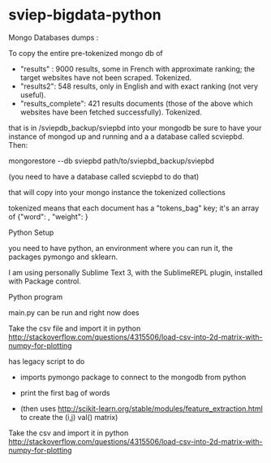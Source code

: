 sviep-bigdata-python
====================

Mongo Databases dumps :

To copy the entire pre-tokenized mongo db of 

 - "results" : 9000 results, some in French with approximate ranking; the target websites have not been scraped. Tokenized.
- "results2": 548 results, only in English and with exact ranking (not very useful).
- "results_complete": 421 results documents (those of the above which websites have been fetched successfully). Tokenized.

that is in /sviepdb_backup/sviepbd into your mongodb
be sure to have your instance of mongod up and running and a a database called scviepbd. Then:

mongorestore --db sviepbd path/to/sviepbd_backup/sviepbd

(you need to have a database called scviepbd to do that)

that will copy into your mongo instance the tokenized collections

tokenized means that each document has a "tokens_bag" key; it's an array of {"word": <word>, "weight": <number>}

Python Setup

you need to have python, an environment where you can run it, the packages pymongo and sklearn.

I am using personally Sublime Text 3, with the SublimeREPL plugin, installed with Package control.

Python program

main.py can be run and right now does

 Take the csv file and import it in python
 http://stackoverflow.com/questions/4315506/load-csv-into-2d-matrix-with-numpy-for-plotting




has legacy script to do
 - imports pymongo package to connect to the mongodb from python
 - print the first bag of words 

 - (then uses http://scikit-learn.org/stable/modules/feature_extraction.html to create the (i,j) val() matrix)

 Take the csv and import it in python
 http://stackoverflow.com/questions/4315506/load-csv-into-2d-matrix-with-numpy-for-plotting


